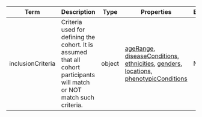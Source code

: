 |Term | Description | Type | Properties | Example | Enum|
| ---| ---| ---| ---| ---| --- |
| inclusionCriteria | Criteria used for defining the cohort. It is assumed that all cohort participants will match or NOT match such criteria. | object | [ageRange](./ageRange.md), [diseaseConditions](./diseaseConditions.md), [ethnicities](./ethnicities.md), [genders](./genders.md), [locations](./locations.md), [phenotypicConditions](./phenotypicConditions.md) | NA | NA|
